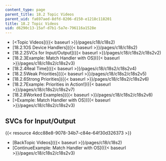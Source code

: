 ```yaml
---
content_type: page
parent_title: 18.2 Topic Videos
parent_uid: fa697aed-8dfd-8206-d150-e1218c118201
title: 18.2 Topic Videos
uid: d6290c13-15af-d7b1-5a7e-796116a1528e
---
```


*   [<Topic Videos]({{< baseurl >}}/pages/c18/c18s2)
*   [18.2.1OS Device Handlers]({{< baseurl >}}/pages/c18/c18s2)
*   [18.2.2SVCs for Input/Output]({{< baseurl >}}/pages/c18/c18s2/c18s2v2)
*   [18.2.3Example: Match Handler with OS]({{< baseurl >}}/pages/c18/c18s2/c18s2v3)
*   [18.2.4Real Time]({{< baseurl >}}/pages/c18/c18s2/c18s2v4)
*   [18.2.5Weak Priorities]({{< baseurl >}}/pages/c18/c18s2/c18s2v5)
*   [18.2.6Strong Priorities]({{< baseurl >}}/pages/c18/c18s2/c18s2v6)
*   [18.2.7Example: Priorities in Action!]({{< baseurl >}}/pages/c18/c18s2/c18s2v7)
*   [18.2.8Worked Examples]({{< baseurl >}}/pages/c18/c18s2/c18s2v8)
*   [\>Example: Match Handler with OS]({{< baseurl >}}/pages/c18/c18s2/c18s2v3)

SVCs for Input/Output
---------------------

{{< resource 4dcc88e8-9078-34b7-c84e-64f30d326373 >}}

*   [BackTopic Videos]({{< baseurl >}}/pages/c18/c18s2)
*   [ContinueExample: Match Handler with OS]({{< baseurl >}}/pages/c18/c18s2/c18s2v3)